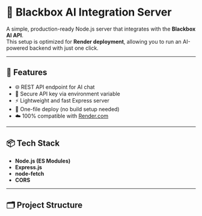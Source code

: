 # 🧠 Blackbox AI Integration Server

A simple, production-ready Node.js server that integrates with the **Blackbox AI API**.  
This setup is optimized for **Render deployment**, allowing you to run an AI-powered backend with just one click.

---

## 🚀 Features

- 🌐 REST API endpoint for AI chat  
- 🔐 Secure API key via environment variable  
- ⚡ Lightweight and fast Express server  
- 🧩 One-file deploy (no build setup needed)  
- ☁️ 100% compatible with [Render.com](https://render.com)

---

## 📦 Tech Stack

- **Node.js (ES Modules)**
- **Express.js**
- **node-fetch**
- **CORS**

---

## 🗂️ Project Structure
